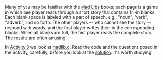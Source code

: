 Many of you may be familiar with the [Mad Libs](http://www.madlibs.com) books; each page is a game in which one player reads through a short story that contains fill-in blanks.
Each blank space is labeled with a part of speech, e.g., "noun", "verb", "adverb", and so forth.
The other players -- who cannot see the story -- respond with words, and the first player writes them in the corresponding blanks.
When all blanks are full, the first player reads the complete story.
The results are often amusing!

In [Activity 3](https://github.com/CS50DartmouthSP25/home/blob/main/activities/activity3) we look at [madlib.c](https://github.com/CS50DartmouthSP25/examples/blob/main/madlib.c).
Read the code and the questions posed in the activity, carefully, before you look at the 
[solution](https://github.com/CS50DartmouthSP25/home/blob/main/activities/activity3/solution.md).
It's worth studying!

